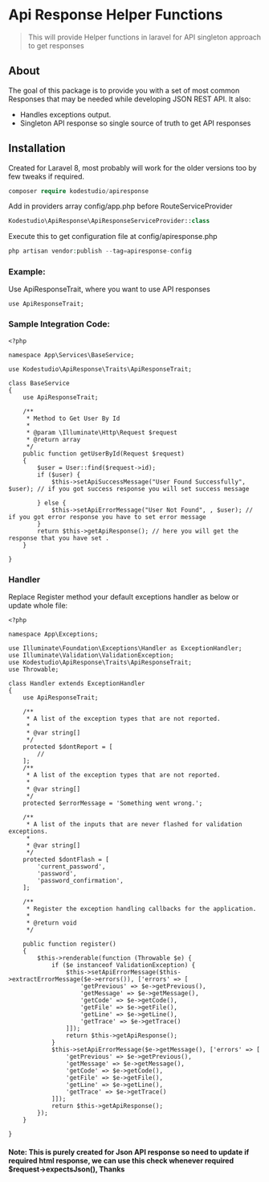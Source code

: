 # Api Response Helper Functions

> This will provide Helper functions in laravel for API singleton approach to get responses
## About
The goal of this package is to provide you with a set of most common Responses that may be needed while developing JSON REST API. It also:
* Handles exceptions output.
* Singleton API response so single source of truth to get API responses 

## Installation
Created for Laravel 8, most probably will work for the older versions too by few tweaks if required.

```php
composer require kodestudio/apiresponse
```
Add in providers array config/app.php before RouteServiceProvider
```php
Kodestudio\ApiResponse\ApiResponseServiceProvider::class
```
Execute this to get configuration file at config/apiresponse.php 
```php
php artisan vendor:publish --tag=apiresponse-config
```
### Example:
Use ApiResponseTrait, where you want to use API responses

```
use ApiResponseTrait;
```
### Sample Integration Code:
```
<?php

namespace App\Services\BaseService;

use Kodestudio\ApiResponse\Traits\ApiResponseTrait;

class BaseService
{
    use ApiResponseTrait;
    
    /**
     * Method to Get User By Id
     *
     * @param \Illuminate\Http\Request $request
     * @return array
     */
    public function getUserById(Request $request)
    {
        $user = User::find($request->id);
        if ($user) {
            $this->setApiSuccessMessage("User Found Successfully", $user); // if you got success response you will set success message

        } else {
            $this->setApiErrorMessage("User Not Found", , $user); // if you got error response you have to set error message
        }
        return $this->getApiResponse(); // here you will get the response that you have set .
    }

}

```

### Handler

Replace Register method your default exceptions handler as below or update whole file: 

```
<?php

namespace App\Exceptions;

use Illuminate\Foundation\Exceptions\Handler as ExceptionHandler;
use Illuminate\Validation\ValidationException;
use Kodestudio\ApiResponse\Traits\ApiResponseTrait;
use Throwable;

class Handler extends ExceptionHandler
{
    use ApiResponseTrait;

    /**
     * A list of the exception types that are not reported.
     *
     * @var string[]
     */
    protected $dontReport = [
        //
    ];
    /**
     * A list of the exception types that are not reported.
     *
     * @var string[]
     */
    protected $errorMessage = 'Something went wrong.';

    /**
     * A list of the inputs that are never flashed for validation exceptions.
     *
     * @var string[]
     */
    protected $dontFlash = [
        'current_password',
        'password',
        'password_confirmation',
    ];

    /**
     * Register the exception handling callbacks for the application.
     *
     * @return void
     */

    public function register()
    {
        $this->renderable(function (Throwable $e) {
            if ($e instanceof ValidationException) {
                $this->setApiErrorMessage($this->extractErrorMessage($e->errors()), ['errors' => [
                    'getPrevious' => $e->getPrevious(),
                    'getMessage' => $e->getMessage(),
                    'getCode' => $e->getCode(),
                    'getFile' => $e->getFile(),
                    'getLine' => $e->getLine(),
                    'getTrace' => $e->getTrace()
                ]]);
                return $this->getApiResponse();
            }
            $this->setApiErrorMessage($e->getMessage(), ['errors' => [
                'getPrevious' => $e->getPrevious(),
                'getMessage' => $e->getMessage(),
                'getCode' => $e->getCode(),
                'getFile' => $e->getFile(),
                'getLine' => $e->getLine(),
                'getTrace' => $e->getTrace()
            ]]);
            return $this->getApiResponse();
        });
    }

}
```
#### Note: This is purely created for Json API response so need to update if required html response, we can use this check whenever required $request->expectsJson(), Thanks
